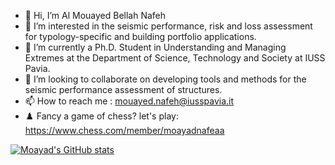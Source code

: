 - 👋 Hi, I’m Al Mouayed Bellah Nafeh
- 👀 I’m interested in the seismic performance, risk and loss assessment for typology-specific and building portfolio applications.
- 🌱 I’m currently a Ph.D. Student in Understanding and Managing Extremes at the Department of Science, Technology and Society at IUSS Pavia.
- 💞️ I’m looking to collaborate on developing tools and methods for the seismic performance assessment of structures.
- 📫 How to reach me : mouayed.nafeh@iusspavia.it
- ♟️ Fancy a game of chess? let's play: https://www.chess.com/member/moayadnafeaa
  
[![Moayad's GitHub stats](https://github-readme-stats.vercel.app/api?username=moayadnafeaa&show_icons=true&theme=default)](https://github.com/anuraghazra/github-readme-stats)

<!---
moayadnafeaa/moayadnafeaa is a ✨ special ✨ repository because its `README.md` (this file) appears on your GitHub profile.
You can click the Preview link to take a look at your changes.
--->
